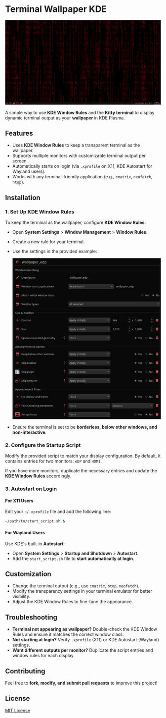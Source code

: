 # Terminal Wallpaper KDE

![Demo](https://github.com/cycloarcane/terminal-wallpaper-kde/raw/main/assets/cmatrix.gif)

A simple way to use **KDE Window Rules** and the **Kitty terminal** to display dynamic terminal output as your **wallpaper** in KDE Plasma.

## Features
- Uses **KDE Window Rules** to keep a transparent terminal as the wallpaper.
- Supports multiple monitors with customizable terminal output per screen.
- Automatically starts on login (via `.xprofile` on X11, KDE Autostart for Wayland users).
- Works with any terminal-friendly application (e.g., `cmatrix`, `neofetch`, `htop`).

## Installation

### 1. Set Up KDE Window Rules

To keep the terminal as the wallpaper, configure **KDE Window Rules**.

- Open **System Settings** > **Window Management** > **Window Rules**.
- Create a new rule for your terminal.
- Use the settings in the provided example:

  ![KDE Window Rules Example](https://github.com/cycloarcane/terminal-wallpaper-kde/raw/main/assets/wallpaper_edp_rules.png)

- Ensure the terminal is set to be **borderless, below other windows, and non-interactive**.

### 2. Configure the Startup Script

Modify the provided script to match your display configuration. By default, it contains entries for two monitors: `eDP` and `HDMI`.

If you have more monitors, duplicate the necessary entries and update the **KDE Window Rules** accordingly.

### 3. Autostart on Login

#### **For X11 Users**
Edit your `~/.xprofile` file and add the following line:

```bash
~/path/to/start_script.sh &
```

#### **For Wayland Users**
Use KDE's built-in **Autostart**:

- Open **System Settings** > **Startup and Shutdown** > **Autostart**.
- Add the `start_script.sh` file to **start automatically at login**.

## Customization

- Change the terminal output (e.g., use `cmatrix`, `btop`, `neofetch`).
- Modify the transparency settings in your terminal emulator for better visibility.
- Adjust the KDE Window Rules to fine-tune the appearance.

## Troubleshooting

- **Terminal not appearing as wallpaper?** Double-check the KDE Window Rules and ensure it matches the correct window class.
- **Not starting at login?** Verify `.xprofile` (X11) or KDE Autostart (Wayland) settings.
- **Want different outputs per monitor?** Duplicate the script entries and window rules for each display.

## Contributing
Feel free to **fork, modify, and submit pull requests** to improve this project!

## License
[MIT License](LICENSE)

